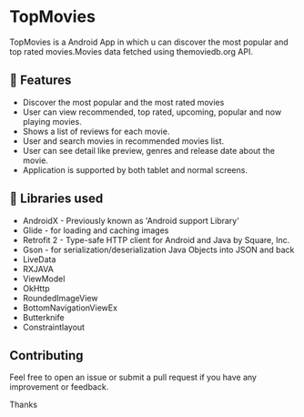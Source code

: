 # TopMovies #
TopMovies is a Android App in which u can discover the most popular and top rated movies.Movies data fetched using themoviedb.org API.

## 🌟 Features
* Discover the most popular and the most rated movies
* User can view recommended, top rated, upcoming, popular and now playing movies.
* Shows a list of reviews for each movie.
* User and search movies in recommended movies list.
* User can see detail like preview, genres and release date about the movie.
* Application is supported by both tablet and normal screens.

## 📃 Libraries used
* AndroidX - Previously known as 'Android support Library'
* Glide - for loading and caching images
* Retrofit 2 - Type-safe HTTP client for Android and Java by Square, Inc.
* Gson - for serialization/deserialization Java Objects into JSON and back
* LiveData 
* RXJAVA
* ViewModel
* OkHttp
* RoundedImageView
* BottomNavigationViewEx
* Butterknife
* Constraintlayout


## Contributing
Feel free to open an issue or submit a pull request if you have any improvement or feedback.

Thanks
